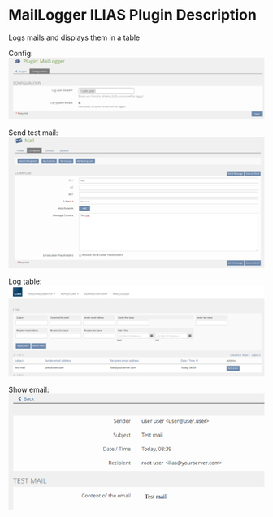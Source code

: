 # MailLogger ILIAS Plugin Description

Logs mails and displays them in a table

Config:
![Config](./images/config.png)

Send test mail:
![Send test mail](./images/send_test_mail.png)

Log table:
![Log table](./images/log_table.png)

Show email:
![Show email](./images/show_email.png)
